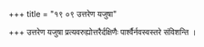 +++
title = "१९ ०९ उत्तरेण यजुषा"

+++
उत्तरेण यजुषा प्रत्यवरुह्योत्तरैर्दक्षिणैः पार्श्वैर्नवस्वस्तरे संविशन्ति ।
